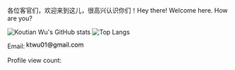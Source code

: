 各位客官们，欢迎来到这儿，很高兴认识你们！Hey there! Welcome here. How are you?
<!-- use https://gh-stats-gen.vercel.app/ to create one dashboard -->
![Koutian Wu's GitHub stats](https://github-readme-stats.vercel.app/api?username=ktwu01\&rank_icon=github) ![Top Langs](https://github-readme-stats.vercel.app/api/top-langs/?username=ktwu01&layout=compact&langs_count=10)
















<!-- Email: ![email](attachments/email.png) -->
Email: <img src="attachments/email.png" alt="email" width="130" height="15">

Profile view count:
  <img src="https://profile-counter.glitch.me/ktwu01/count.svg?" width="130" height="15">